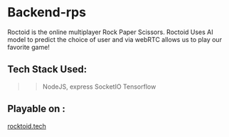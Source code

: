 # Backend-rps

Roctoid is the online multiplayer Rock Paper Scissors. Roctoid Uses AI model to predict the choice of user and via webRTC allows us to play our favorite game!

## Tech Stack Used:
>> NodeJS, express
>> SocketIO
>> Tensorflow

## Playable on :

[rocktoid.tech](rocktoid.tech)
